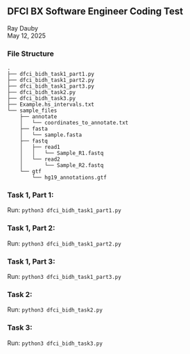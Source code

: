 ## DFCI BX Software Engineer Coding Test
Ray Dauby  
May 12, 2025

### File Structure 

    .
    ├── dfci_bidh_task1_part1.py
    ├── dfci_bidh_task1_part2.py
    ├── dfci_bidh_task1_part3.py
    ├── dfci_bidh_task2.py
    ├── dfci_bidh_task3.py
    ├── Example.hs_intervals.txt
    └── sample_files
        ├── annotate
        │   └── coordinates_to_annotate.txt
        ├── fasta
        │   └── sample.fasta
        ├── fastq
        │   ├── read1
        │   │   └── Sample_R1.fastq
        │   └── read2
        │       └── Sample_R2.fastq
        └── gtf
            └── hg19_annotations.gtf
        
### Task 1, Part 1:  
Run: ```python3 dfci_bidh_task1_part1.py```

### Task 1, Part 2:
Run: ```python3 dfci_bidh_task1_part2.py```

### Task 1, Part 3: 
Run: ```python3 dfci_bidh_task1_part3.py```

### Task 2: 
Run: ```python3 dfci_bidh_task2.py```

### Task 3: 
Run: ```python3 dfci_bidh_task3.py```
